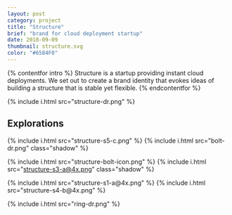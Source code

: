 ```yaml
---
layout: post
category: project
title: "Structure"
brief: "brand for cloud deployment startup"
date: 2018-09-09
thumbnail: structure.svg
color: "#6584F0"
---
```


{% contentfor intro %}
Structure is a startup providing instant cloud deployments. We set out to create a brand identity that evokes ideas of building a structure that is stable yet flexible.
{% endcontentfor %}


{% include i.html src="structure-dr.png" %}

## Explorations

<div class="two-column">
{% include i.html src="structure-s5-c.png" %}
{% include i.html src="bolt-dr.png" class="shadow" %}
</div>

<div class="two-column">

{% include i.html src="structure-bolt-icon.png" %}
{% include i.html src="structure-s3-a@4x.png" class="shadow" %}
</div>

<div class="two-column">
{% include i.html src="structure-s1-a@4x.png" %}
{% include i.html src="structure-s4-b@4x.png" %}
</div>
<div class="two-column">

{% include i.html src="ring-dr.png" %}
</div>
